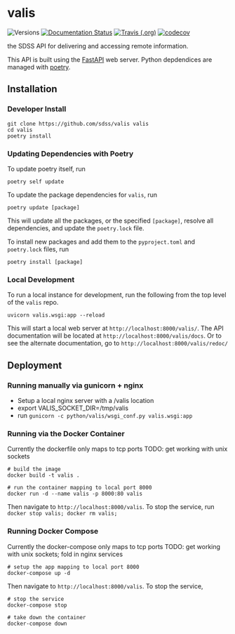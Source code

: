 # valis

![Versions](https://img.shields.io/badge/python->3.7-blue)
[![Documentation Status](https://readthedocs.org/projects/sdss-valis/badge/?version=latest)](https://sdss-valis.readthedocs.io/en/latest/?badge=latest)
[![Travis (.org)](https://img.shields.io/travis/sdss/valis)](https://travis-ci.org/sdss/valis)
[![codecov](https://codecov.io/gh/sdss/valis/branch/master/graph/badge.svg)](https://codecov.io/gh/sdss/valis)

the SDSS API for delivering and accessing remote information.

This API is built using the [FastAPI](https://fastapi.tiangolo.com/) web server.  Python depdendices are managed with [poetry](https://python-poetry.org/).

## Installation
### Developer Install
```
git clone https://github.com/sdss/valis valis
cd valis
poetry install
```

### Updating Dependencies with Poetry
To update poetry itself, run 
```
poetry self update
```

To update the package dependencies for `valis`, run
```
poetry update [package]
```
This will update all the packages, or the specified `[package]`, resolve all dependencies, and update the `poetry.lock` file.

To install new packages and add them to the `pyproject.toml` and `poetry.lock` files, run
```
poetry install [package]
```

### Local Development

To run a local instance for development, run the following from the top level of the `valis` repo.
```
uvicorn valis.wsgi:app --reload
```
This will start a local web server at `http://localhost:8000/valis/`.  The API documentation will be located at `http://localhost:8000/valis/docs`.  Or to see the alternate documentation, go to `http://localhost:8000/valis/redoc/`

## Deployment
### Running manually via gunicorn + nginx
 - Setup a local nginx server with a /valis location
 - export VALIS_SOCKET_DIR=/tmp/valis
 - run `gunicorn -c python/valis/wsgi_conf.py valis.wsgi:app`

### Running via the Docker Container
Currently the dockerfile only maps to tcp ports
TODO: get working with unix sockets
```
# build the image
docker build -t valis .

# run the container mapping to local port 8000
docker run -d --name valis -p 8000:80 valis
```
Then navigate to `http://localhost:8000/valis`. To stop the service, run `docker stop valis; docker rm valis;`

### Running Docker Compose
Currently the docker-compose only maps to tcp ports
TODO: get working with unix sockets; fold in nginx services
```
# setup the app mapping to local port 8000
docker-compose up -d
```
Then navigate to `http://localhost:8000/valis`.  To stop the service,
```
# stop the service
docker-compose stop

# take down the container
docker-compose down
```
